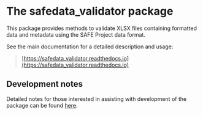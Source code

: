 # The safedata_validator package

This package provides methods to validate XLSX files containing formatted data and
metadata using the SAFE Project data format.

See the main documentation for a detailed description and usage:

> [https://safedata_validator.readthedocs.io](https://safedata_validator.readthedocs.io)

## Development notes

Detailed notes for those interested in assisting with development of the package can be
found [here](docs/package_development.md).

